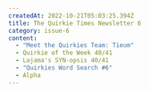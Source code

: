 ```yaml
---
createdAt: 2022-10-21T05:03:25.394Z
title: The Quirkie Times Newsletter 6
category: issue-6
content:
  - "Meet the Quirkies Team: Tieum"
  - Quirkie of the Week 40/41
  - Lajama's SYN-opsis 40/41
  - "Quirkies Word Search #6"
  - Alpha
---
```

